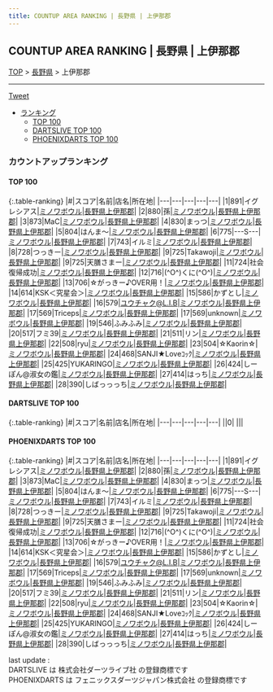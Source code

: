 ```yaml
---
title: COUNTUP AREA RANKING | 長野県 | 上伊那郡
---
```

## COUNTUP AREA RANKING | 長野県 | 上伊那郡

[TOP](/darts/rank/) > [長野県](/darts/rank/長野県/) > 上伊那郡

___

<a href="https://twitter.com/share?ref_src=twsrc%5Etfw" data-text="COUNTUP AREA RANKING | 長野県上伊那郡" class="twitter-share-button" data-hashtags="DARTSLIVE,PHOENIXDARTS,darts,ダーツ" data-show-count="false">Tweet</a>

* [ランキング](#カウントアップランキング)
    * [TOP 100](#top-100)
    * [DARTSLIVE TOP 100](#dartslive-top-100)
    * [PHOENIXDARTS TOP 100](#phoenixdarts-top-100)

### カウントアップランキング

#### TOP 100



{:.table-ranking}
|#|スコア|名前|店名|所在地|
|---|---|---|---|---|
|1|891|<span class="rank-name-pd">イグレシアス</span>|<a href="https://vs.phoenixdarts.com/jp/shop/shopDetailInfo/s_89566?s_seq=89566">ミノワボウル</a>|<a href="/darts/rank/長野県/上伊那郡">長野県上伊那郡</a>|
|2|880|<span class="rank-name-pd">孫</span>|<a href="https://vs.phoenixdarts.com/jp/shop/shopDetailInfo/s_89566?s_seq=89566">ミノワボウル</a>|<a href="/darts/rank/長野県/上伊那郡">長野県上伊那郡</a>|
|3|873|<span class="rank-name-pd">MaC</span>|<a href="https://vs.phoenixdarts.com/jp/shop/shopDetailInfo/s_89566?s_seq=89566">ミノワボウル</a>|<a href="/darts/rank/長野県/上伊那郡">長野県上伊那郡</a>|
|4|830|<span class="rank-name-pd">まっつ</span>|<a href="https://vs.phoenixdarts.com/jp/shop/shopDetailInfo/s_89566?s_seq=89566">ミノワボウル</a>|<a href="/darts/rank/長野県/上伊那郡">長野県上伊那郡</a>|
|5|804|<span class="rank-name-pd">はんま～</span>|<a href="https://vs.phoenixdarts.com/jp/shop/shopDetailInfo/s_89566?s_seq=89566">ミノワボウル</a>|<a href="/darts/rank/長野県/上伊那郡">長野県上伊那郡</a>|
|6|775|<span class="rank-name-pd">---S---</span>|<a href="https://vs.phoenixdarts.com/jp/shop/shopDetailInfo/s_89566?s_seq=89566">ミノワボウル</a>|<a href="/darts/rank/長野県/上伊那郡">長野県上伊那郡</a>|
|7|743|<span class="rank-name-pd">イルミ</span>|<a href="https://vs.phoenixdarts.com/jp/shop/shopDetailInfo/s_89566?s_seq=89566">ミノワボウル</a>|<a href="/darts/rank/長野県/上伊那郡">長野県上伊那郡</a>|
|8|728|<span class="rank-name-pd">つっきー</span>|<a href="https://vs.phoenixdarts.com/jp/shop/shopDetailInfo/s_89566?s_seq=89566">ミノワボウル</a>|<a href="/darts/rank/長野県/上伊那郡">長野県上伊那郡</a>|
|9|725|<span class="rank-name-pd">Takawoji</span>|<a href="https://vs.phoenixdarts.com/jp/shop/shopDetailInfo/s_89566?s_seq=89566">ミノワボウル</a>|<a href="/darts/rank/長野県/上伊那郡">長野県上伊那郡</a>|
|9|725|<span class="rank-name-pd">天膳さまー</span>|<a href="https://vs.phoenixdarts.com/jp/shop/shopDetailInfo/s_89566?s_seq=89566">ミノワボウル</a>|<a href="/darts/rank/長野県/上伊那郡">長野県上伊那郡</a>|
|11|724|<span class="rank-name-pd">社会復帰成功</span>|<a href="https://vs.phoenixdarts.com/jp/shop/shopDetailInfo/s_89566?s_seq=89566">ミノワボウル</a>|<a href="/darts/rank/長野県/上伊那郡">長野県上伊那郡</a>|
|12|716|<span class="rank-name-pd">(^O^)くに(^O^)</span>|<a href="https://vs.phoenixdarts.com/jp/shop/shopDetailInfo/s_89566?s_seq=89566">ミノワボウル</a>|<a href="/darts/rank/長野県/上伊那郡">長野県上伊那郡</a>|
|13|706|<span class="rank-name-pd">☆がっきー♪OVER用！</span>|<a href="https://vs.phoenixdarts.com/jp/shop/shopDetailInfo/s_89566?s_seq=89566">ミノワボウル</a>|<a href="/darts/rank/長野県/上伊那郡">長野県上伊那郡</a>|
|14|614|<span class="rank-name-pd">KSK＜究星会＞</span>|<a href="https://vs.phoenixdarts.com/jp/shop/shopDetailInfo/s_89566?s_seq=89566">ミノワボウル</a>|<a href="/darts/rank/長野県/上伊那郡">長野県上伊那郡</a>|
|15|586|<span class="rank-name-pd">かずとし</span>|<a href="https://vs.phoenixdarts.com/jp/shop/shopDetailInfo/s_89566?s_seq=89566">ミノワボウル</a>|<a href="/darts/rank/長野県/上伊那郡">長野県上伊那郡</a>|
|16|579|<span class="rank-name-pd">ユウチャク@L.I.B</span>|<a href="https://vs.phoenixdarts.com/jp/shop/shopDetailInfo/s_89566?s_seq=89566">ミノワボウル</a>|<a href="/darts/rank/長野県/上伊那郡">長野県上伊那郡</a>|
|17|569|<span class="rank-name-pd">Triceps</span>|<a href="https://vs.phoenixdarts.com/jp/shop/shopDetailInfo/s_89566?s_seq=89566">ミノワボウル</a>|<a href="/darts/rank/長野県/上伊那郡">長野県上伊那郡</a>|
|17|569|<span class="rank-name-pd">unknown</span>|<a href="https://vs.phoenixdarts.com/jp/shop/shopDetailInfo/s_89566?s_seq=89566">ミノワボウル</a>|<a href="/darts/rank/長野県/上伊那郡">長野県上伊那郡</a>|
|19|546|<span class="rank-name-pd">ふみふみ</span>|<a href="https://vs.phoenixdarts.com/jp/shop/shopDetailInfo/s_89566?s_seq=89566">ミノワボウル</a>|<a href="/darts/rank/長野県/上伊那郡">長野県上伊那郡</a>|
|20|517|<span class="rank-name-pd">フミ39</span>|<a href="https://vs.phoenixdarts.com/jp/shop/shopDetailInfo/s_89566?s_seq=89566">ミノワボウル</a>|<a href="/darts/rank/長野県/上伊那郡">長野県上伊那郡</a>|
|21|511|<span class="rank-name-pd">リン</span>|<a href="https://vs.phoenixdarts.com/jp/shop/shopDetailInfo/s_89566?s_seq=89566">ミノワボウル</a>|<a href="/darts/rank/長野県/上伊那郡">長野県上伊那郡</a>|
|22|508|<span class="rank-name-pd">ryu</span>|<a href="https://vs.phoenixdarts.com/jp/shop/shopDetailInfo/s_89566?s_seq=89566">ミノワボウル</a>|<a href="/darts/rank/長野県/上伊那郡">長野県上伊那郡</a>|
|23|504|<span class="rank-name-pd">☆Kaorin☆</span>|<a href="https://vs.phoenixdarts.com/jp/shop/shopDetailInfo/s_89566?s_seq=89566">ミノワボウル</a>|<a href="/darts/rank/長野県/上伊那郡">長野県上伊那郡</a>|
|24|468|<span class="rank-name-pd">SANJI★Loveｺｯｸ</span>|<a href="https://vs.phoenixdarts.com/jp/shop/shopDetailInfo/s_89566?s_seq=89566">ミノワボウル</a>|<a href="/darts/rank/長野県/上伊那郡">長野県上伊那郡</a>|
|25|425|<span class="rank-name-pd">YUKARINGO</span>|<a href="https://vs.phoenixdarts.com/jp/shop/shopDetailInfo/s_89566?s_seq=89566">ミノワボウル</a>|<a href="/darts/rank/長野県/上伊那郡">長野県上伊那郡</a>|
|26|424|<span class="rank-name-pd">しーぽん@淑女の鑑</span>|<a href="https://vs.phoenixdarts.com/jp/shop/shopDetailInfo/s_89566?s_seq=89566">ミノワボウル</a>|<a href="/darts/rank/長野県/上伊那郡">長野県上伊那郡</a>|
|27|414|<span class="rank-name-pd">はっち</span>|<a href="https://vs.phoenixdarts.com/jp/shop/shopDetailInfo/s_89566?s_seq=89566">ミノワボウル</a>|<a href="/darts/rank/長野県/上伊那郡">長野県上伊那郡</a>|
|28|390|<span class="rank-name-pd">しばっっっち</span>|<a href="https://vs.phoenixdarts.com/jp/shop/shopDetailInfo/s_89566?s_seq=89566">ミノワボウル</a>|<a href="/darts/rank/長野県/上伊那郡">長野県上伊那郡</a>|


#### DARTSLIVE TOP 100



{:.table-ranking}
|#|スコア|名前|店名|所在地|
|---|---|---|---|---|
||0|<span class="rank-name-dl"> </span>|<a href=""></a>|<a href="/darts/rank//"></a>|


#### PHOENIXDARTS TOP 100



{:.table-ranking}
|#|スコア|名前|店名|所在地|
|---|---|---|---|---|
|1|891|<span class="rank-name-pd">イグレシアス</span>|<a href="https://vs.phoenixdarts.com/jp/shop/shopDetailInfo/s_89566?s_seq=89566">ミノワボウル</a>|<a href="/darts/rank/長野県/上伊那郡">長野県上伊那郡</a>|
|2|880|<span class="rank-name-pd">孫</span>|<a href="https://vs.phoenixdarts.com/jp/shop/shopDetailInfo/s_89566?s_seq=89566">ミノワボウル</a>|<a href="/darts/rank/長野県/上伊那郡">長野県上伊那郡</a>|
|3|873|<span class="rank-name-pd">MaC</span>|<a href="https://vs.phoenixdarts.com/jp/shop/shopDetailInfo/s_89566?s_seq=89566">ミノワボウル</a>|<a href="/darts/rank/長野県/上伊那郡">長野県上伊那郡</a>|
|4|830|<span class="rank-name-pd">まっつ</span>|<a href="https://vs.phoenixdarts.com/jp/shop/shopDetailInfo/s_89566?s_seq=89566">ミノワボウル</a>|<a href="/darts/rank/長野県/上伊那郡">長野県上伊那郡</a>|
|5|804|<span class="rank-name-pd">はんま～</span>|<a href="https://vs.phoenixdarts.com/jp/shop/shopDetailInfo/s_89566?s_seq=89566">ミノワボウル</a>|<a href="/darts/rank/長野県/上伊那郡">長野県上伊那郡</a>|
|6|775|<span class="rank-name-pd">---S---</span>|<a href="https://vs.phoenixdarts.com/jp/shop/shopDetailInfo/s_89566?s_seq=89566">ミノワボウル</a>|<a href="/darts/rank/長野県/上伊那郡">長野県上伊那郡</a>|
|7|743|<span class="rank-name-pd">イルミ</span>|<a href="https://vs.phoenixdarts.com/jp/shop/shopDetailInfo/s_89566?s_seq=89566">ミノワボウル</a>|<a href="/darts/rank/長野県/上伊那郡">長野県上伊那郡</a>|
|8|728|<span class="rank-name-pd">つっきー</span>|<a href="https://vs.phoenixdarts.com/jp/shop/shopDetailInfo/s_89566?s_seq=89566">ミノワボウル</a>|<a href="/darts/rank/長野県/上伊那郡">長野県上伊那郡</a>|
|9|725|<span class="rank-name-pd">Takawoji</span>|<a href="https://vs.phoenixdarts.com/jp/shop/shopDetailInfo/s_89566?s_seq=89566">ミノワボウル</a>|<a href="/darts/rank/長野県/上伊那郡">長野県上伊那郡</a>|
|9|725|<span class="rank-name-pd">天膳さまー</span>|<a href="https://vs.phoenixdarts.com/jp/shop/shopDetailInfo/s_89566?s_seq=89566">ミノワボウル</a>|<a href="/darts/rank/長野県/上伊那郡">長野県上伊那郡</a>|
|11|724|<span class="rank-name-pd">社会復帰成功</span>|<a href="https://vs.phoenixdarts.com/jp/shop/shopDetailInfo/s_89566?s_seq=89566">ミノワボウル</a>|<a href="/darts/rank/長野県/上伊那郡">長野県上伊那郡</a>|
|12|716|<span class="rank-name-pd">(^O^)くに(^O^)</span>|<a href="https://vs.phoenixdarts.com/jp/shop/shopDetailInfo/s_89566?s_seq=89566">ミノワボウル</a>|<a href="/darts/rank/長野県/上伊那郡">長野県上伊那郡</a>|
|13|706|<span class="rank-name-pd">☆がっきー♪OVER用！</span>|<a href="https://vs.phoenixdarts.com/jp/shop/shopDetailInfo/s_89566?s_seq=89566">ミノワボウル</a>|<a href="/darts/rank/長野県/上伊那郡">長野県上伊那郡</a>|
|14|614|<span class="rank-name-pd">KSK＜究星会＞</span>|<a href="https://vs.phoenixdarts.com/jp/shop/shopDetailInfo/s_89566?s_seq=89566">ミノワボウル</a>|<a href="/darts/rank/長野県/上伊那郡">長野県上伊那郡</a>|
|15|586|<span class="rank-name-pd">かずとし</span>|<a href="https://vs.phoenixdarts.com/jp/shop/shopDetailInfo/s_89566?s_seq=89566">ミノワボウル</a>|<a href="/darts/rank/長野県/上伊那郡">長野県上伊那郡</a>|
|16|579|<span class="rank-name-pd">ユウチャク@L.I.B</span>|<a href="https://vs.phoenixdarts.com/jp/shop/shopDetailInfo/s_89566?s_seq=89566">ミノワボウル</a>|<a href="/darts/rank/長野県/上伊那郡">長野県上伊那郡</a>|
|17|569|<span class="rank-name-pd">Triceps</span>|<a href="https://vs.phoenixdarts.com/jp/shop/shopDetailInfo/s_89566?s_seq=89566">ミノワボウル</a>|<a href="/darts/rank/長野県/上伊那郡">長野県上伊那郡</a>|
|17|569|<span class="rank-name-pd">unknown</span>|<a href="https://vs.phoenixdarts.com/jp/shop/shopDetailInfo/s_89566?s_seq=89566">ミノワボウル</a>|<a href="/darts/rank/長野県/上伊那郡">長野県上伊那郡</a>|
|19|546|<span class="rank-name-pd">ふみふみ</span>|<a href="https://vs.phoenixdarts.com/jp/shop/shopDetailInfo/s_89566?s_seq=89566">ミノワボウル</a>|<a href="/darts/rank/長野県/上伊那郡">長野県上伊那郡</a>|
|20|517|<span class="rank-name-pd">フミ39</span>|<a href="https://vs.phoenixdarts.com/jp/shop/shopDetailInfo/s_89566?s_seq=89566">ミノワボウル</a>|<a href="/darts/rank/長野県/上伊那郡">長野県上伊那郡</a>|
|21|511|<span class="rank-name-pd">リン</span>|<a href="https://vs.phoenixdarts.com/jp/shop/shopDetailInfo/s_89566?s_seq=89566">ミノワボウル</a>|<a href="/darts/rank/長野県/上伊那郡">長野県上伊那郡</a>|
|22|508|<span class="rank-name-pd">ryu</span>|<a href="https://vs.phoenixdarts.com/jp/shop/shopDetailInfo/s_89566?s_seq=89566">ミノワボウル</a>|<a href="/darts/rank/長野県/上伊那郡">長野県上伊那郡</a>|
|23|504|<span class="rank-name-pd">☆Kaorin☆</span>|<a href="https://vs.phoenixdarts.com/jp/shop/shopDetailInfo/s_89566?s_seq=89566">ミノワボウル</a>|<a href="/darts/rank/長野県/上伊那郡">長野県上伊那郡</a>|
|24|468|<span class="rank-name-pd">SANJI★Loveｺｯｸ</span>|<a href="https://vs.phoenixdarts.com/jp/shop/shopDetailInfo/s_89566?s_seq=89566">ミノワボウル</a>|<a href="/darts/rank/長野県/上伊那郡">長野県上伊那郡</a>|
|25|425|<span class="rank-name-pd">YUKARINGO</span>|<a href="https://vs.phoenixdarts.com/jp/shop/shopDetailInfo/s_89566?s_seq=89566">ミノワボウル</a>|<a href="/darts/rank/長野県/上伊那郡">長野県上伊那郡</a>|
|26|424|<span class="rank-name-pd">しーぽん@淑女の鑑</span>|<a href="https://vs.phoenixdarts.com/jp/shop/shopDetailInfo/s_89566?s_seq=89566">ミノワボウル</a>|<a href="/darts/rank/長野県/上伊那郡">長野県上伊那郡</a>|
|27|414|<span class="rank-name-pd">はっち</span>|<a href="https://vs.phoenixdarts.com/jp/shop/shopDetailInfo/s_89566?s_seq=89566">ミノワボウル</a>|<a href="/darts/rank/長野県/上伊那郡">長野県上伊那郡</a>|
|28|390|<span class="rank-name-pd">しばっっっち</span>|<a href="https://vs.phoenixdarts.com/jp/shop/shopDetailInfo/s_89566?s_seq=89566">ミノワボウル</a>|<a href="/darts/rank/長野県/上伊那郡">長野県上伊那郡</a>|


<div class="footer border-top border-gray-light mt-5 pt-3 text-right text-gray">
    last update : <span style="font-weight: italic" id="foot_last_modified"></span><br />
    DARTSLIVE は 株式会社ダーツライブ社 の登録商標です<br />
    PHOENIXDARTS は フェニックスダーツジャパン株式会社 の登録商標です<br />
</div>

<script src="https://cdnjs.cloudflare.com/ajax/libs/jquery.tablesorter/2.31.3/js/jquery.tablesorter.min.js" integrity="sha512-qzgd5cYSZcosqpzpn7zF2ZId8f/8CHmFKZ8j7mU4OUXTNRd5g+ZHBPsgKEwoqxCtdQvExE5LprwwPAgoicguNg==" crossorigin="anonymous" referrerpolicy="no-referrer"></script>
<link rel="stylesheet" href="https://cdnjs.cloudflare.com/ajax/libs/jquery.tablesorter/2.31.3/css/theme.default.min.css" integrity="sha512-wghhOJkjQX0Lh3NSWvNKeZ0ZpNn+SPVXX1Qyc9OCaogADktxrBiBdKGDoqVUOyhStvMBmJQ8ZdMHiR3wuEq8+w==" crossorigin="anonymous" referrerpolicy="no-referrer" />
<script>
$(function() {
    $(".table-ranking").tablesorter({sortList:[[0, 0]]});
    $("#foot_last_modified").text(formatDate(new Date(document.lastModified), 'yyyy-MM-dd HH:mm:ss'));
});
</script>

<script async src="https://platform.twitter.com/widgets.js" charset="utf-8"></script>